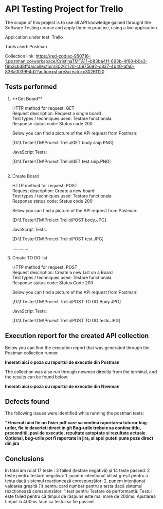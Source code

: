 <h1>API Testing Project for Trello</h1>

The scope of this project is to use all API knowledge gained throught the Software Testing course and apply them in practice, using a live application.

Application under test: Trello

Tools used: Postman

Collection link: https://red-zodiac-950716-1.postman.co/workspace/CristinaTMTA11~b83ba4f1-693b-4f60-b0e3-f9b3cb38ffda/collection/30261120-c0975692-c837-4b40-afa0-836a003994d2?action=share&creator=30261120

<h2>Tests performed</h2>

<ol>
<li>**Get Board**</li>

HTTP method for request: GET <br>
Request description: Request a single board<br>
Test types / techniques used: Testare functionala<br>
Response status code: Status code 200 <br>

Below you can find a picture of the API request from Postman:<br>

[D:\1.Tester\TM\Proiect Trello\GET body snip.PNG]<br>

JavaScript Tests:

[D:\1.Tester\TM\Proiect Trello\GET test snip.PNG]

<br>

<li>Create Board</li>

HTTP method for request: POST <br>
Request description: Create a new board<br>
Test types / techniques used: Testare functionala<br>
Response status code: Status code 200<br>

Below you can find a picture of the API request from Postman:<br>

[D:\1.Tester\TM\Proiect Trello\POST body.JPG]<br>

JavaScript Tests:

[D:\1.Tester\TM\Proiect Trello\POST test.JPG]<br>

.............

<li>Create TO DO list</li>

HTTP method for request: POST<br>
Request description: Create a new List on a Board<br>
Test types / techniques used: Testare functionala<br>
Response status code: Status Code 200<br>

Below you can find a picture of the API request from Postman:<br>

[D:\1.Tester\TM\Proiect Trello\POST TO DO Body.JPG]<br>

JavaScript Tests:

[D:\1.Tester\TM\Proiect Trello\POST TO DO tests.JPG]<br>

</ol>

<h2>Execution report for the created API collection </h2>

Below you can find the execution report that was generated through the Postman collection runner. <br>

**Inserati aici o poza cu raportul de executie din Postman**<br>

The collection was also run through newman directly from the terminal, and the results can be found below:<br>

**Inserati aici o poza cu raportul de executie din Newman**<br>

<h2>Defects found</h2>

The following issues were identified while running the postman tests:<br>

\***\*Inserati aici fie un fisier pdf care sa contina raportarea tuturor bug-urilor, fie le descrieti direct in git
Bug-urile trebuie sa contina titlu, preconditii, pasi de executie, rezultate asteptate si rezultate actuale.
Optional, bug-urile pot fi raportate in jira, si apoi puteti pune poze direct din jira**

<h2>Conclusions</h2>
In total am rulat 17 teste : 3 failed (testare negativă) și 14 teste passed.
2 teste pentru testare negativa:
1.	punem intenționat idList greșit pentru a testa dacă sistemul reacționează corespunzător:
2.	punem intenționat valoarea greșită (1) pentru card number pentru a testa dacă sistemul reacționează corespunzător:
1 test pentru Testare de performanță: Testul este failed pentru că timpul de răspuns este mai mare de 200ms. Ajustarea timpul la 400ms face ca testul sa fie passed.
